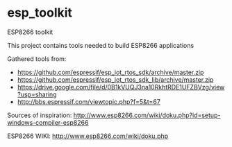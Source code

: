 # esp_toolkit
ESP8266 toolkit

This project contains tools needed to build ESP8266 applications

Gathered tools from:
* https://github.com/espressif/esp_iot_rtos_sdk/archive/master.zip
* https://github.com/espressif/esp_iot_rtos_sdk_lib/archive/master.zip
* https://drive.google.com/file/d/0B1kVUQJ3na10RkhtRDE1UFZBVzg/view?usp=sharing
* http://bbs.espressif.com/viewtopic.php?f=5&t=67

Sources of inspiration: http://www.esp8266.com/wiki/doku.php?id=setup-windows-compiler-esp8266

ESP8266 WIKI: http://www.esp8266.com/wiki/doku.php
